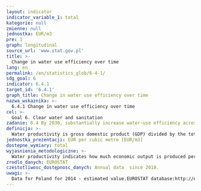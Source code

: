 ```yaml
---
layout: indicator
indicator_variable_1: total
kategorie: null
zmienne: null
jednostka: EUR/m3
pre: 1
graph: longitudinal
source_url: 'www.stat.gov.pl'
title: >-
  Change in water use efficiency over time
lang: en
permalink: /en/statistics_glob/6-4-1/
sdg_goal: 6
indicator: 6.4.1
target_id: '6.4.1'
graph_title: Change in water use efficiency over time
nazwa_wskaznika: >-
  6.4.1 Change in water use efficiency over time
cel: >-
  Goal 6. Clear water and sanitation
zadanie: 6.4 By 2030, substantially increase water-use efficiency across all sectors and ensure sustainable withdrawals and supply of freshwater to address water scarcity and substantially reduce the number of people suffering from water scarcity
definicja: >-
  Water productivity is gross domestic product (GDP) divided by the total annual fresh water abstraction.
jednostka_prezentacji: EUR per cubic metre [EUR/m3]
dostepne_wymiary: total
wyjasnienia_metodologiczne: >-
  Water productivity indicates how much economic output is produced per cubic meter of fresh water abstracted, in EUR per m3 (available in Eurostat database also in PPS per m3). It serves as a measure of the efficiency of water use.Total fresh water abstraction includes water removed from any fresh water source, either permanently or temporarily. Mine water and drainage water as well as water abstractions from precipitation are included, whereas water used for hydroelectricity generation (in situ use) is excluded.For the calculation of water productivity Eurostat uses the GDP either in the unit of EUR in chain-linked volumes to the reference year 2010 at 2010 exchange rates or in the unit PPS (Purchasing Power Standard). The unit EUR in chain linked volumes allows observing the water productivity trends over time in a single geographic area, whereas the unit PPS allows to compare countries for the same year. Since GDP is measured in million EUR or million PPS and water abstraction in million cubic meters, water productivity is available in both EUR per m3 and PPS per m3.
zrodlo_danych: EUROSTAT
czestotliwosc_dostępnosc_danych: Annual data  since 2010.
uwagi: >-
  Data for Poland for 2014 - estimated value.EUROSTAT database:http://ec.europa.eu/eurostat/tgm/table.do?tab=table&init=1&language=en&pcode=t2020_rd210&plugin=1
---
```

